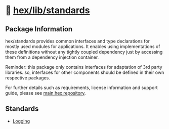# 📑 [hex/lib/standards](https://github.com/eser/hex/tree/development/src/lib/standards)

## Package Information

hex/standards provides common interfaces and type declarations for mostly used
modules for applications. It enables using implementations of these definitions
without any tightly coupled dependency just by accessing them from a dependency
injection container.

Reminder: this package only contains interfaces for adaptation of 3rd party
libraries. so, interfaces for other components should be defined in their own
respective packages.

For further details such as requirements, license information and support guide,
please see [main hex repository](https://github.com/eser/hex).

## Standards

- [Logging](logging.ts)
